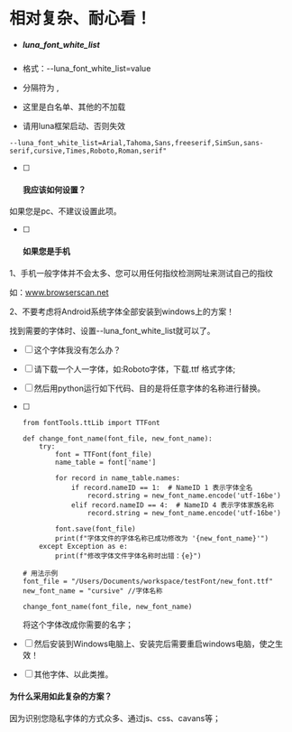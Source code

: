 # 相对复杂、耐心看！



- ##### luna_font_white_list

- 格式：--luna_font_white_list=value

- 分隔符为 ,

- 这里是白名单、其他的不加载

- 请用luna框架启动、否则失效

```
--luna_font_white_list=Arial,Tahoma,Sans,freeserif,SimSun,sans-serif,cursive,Times,Roboto,Roman,serif"
```



 

- [ ] #### 我应该如何设置？

如果您是pc、不建议设置此项。

- [ ] #### 如果您是手机

1、手机一般字体并不会太多、您可以用任何指纹检测网址来测试自己的指纹

如：www.browserscan.net

2、不要考虑将Android系统字体全部安装到windows上的方案！



找到需要的字体时、设置--luna_font_white_list就可以了。

- [ ] 这个字体我没有怎么办？

- [ ] 请下载一个人一字体，如:Roboto字体，下载.ttf 格式字体;

- [ ] 然后用python运行如下代码、目的是将任意字体的名称进行替换。

- [ ] ```
  from fontTools.ttLib import TTFont
  
  def change_font_name(font_file, new_font_name):
      try:
          font = TTFont(font_file)
          name_table = font['name']
  
          for record in name_table.names:
              if record.nameID == 1:  # NameID 1 表示字体全名
                  record.string = new_font_name.encode('utf-16be')
              elif record.nameID == 4:  # NameID 4 表示字体家族名称
                  record.string = new_font_name.encode('utf-16be')
  
          font.save(font_file)
          print(f"字体文件的字体名称已成功修改为 '{new_font_name}'")
      except Exception as e:
          print(f"修改字体文件字体名称时出错：{e}")
  
  # 用法示例
  font_file = "/Users/Documents/workspace/testFont/new_font.ttf"
  new_font_name = "cursive" //字体名称
  
  change_font_name(font_file, new_font_name)
  
  ```

  将这个字体改成你需要的名字；

- [ ] 然后安装到Windows电脑上、安装完后需要重启windows电脑，使之生效！

- [ ] 其他字体、以此类推。



#### 为什么采用如此复杂的方案？

因为识别您隐私字体的方式众多、通过js、css、cavans等；